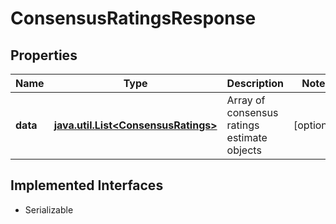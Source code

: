 

# ConsensusRatingsResponse


## Properties

Name | Type | Description | Notes
------------ | ------------- | ------------- | -------------
**data** | [**java.util.List&lt;ConsensusRatings&gt;**](ConsensusRatings.md) | Array of consensus ratings estimate objects |  [optional]


## Implemented Interfaces

* Serializable


